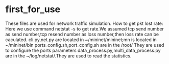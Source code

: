 # first_for_use
These files are used for network traffic simulation.
How to get pkt lost rate:
    Here we use command netstat -s to get rate.We assumed tcp send number as send number,tcp resend number as loss number,then loss rate can be caculated.
cli.py,net.py are located in ~/mininet/mininet;mn is located in ~/mininet/bin
ports_config.sh,port_config.sh are in the /root/ They are used to configure the ports parameters
data_process.py,multi_data_process.py are in the ~/log/netstat/.They are used to read the statistics.
